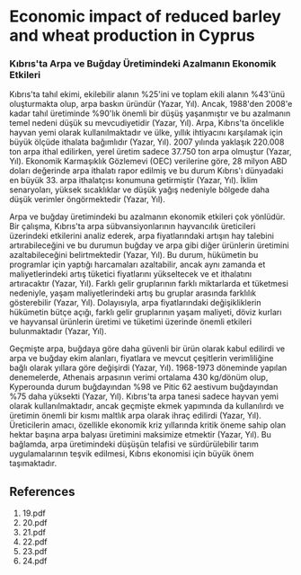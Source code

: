 # Economic impact of reduced barley and wheat production in Cyprus

### Kıbrıs'ta Arpa ve Buğday Üretimindeki Azalmanın Ekonomik Etkileri

Kıbrıs'ta tahıl ekimi, ekilebilir alanın %25'ini ve toplam ekili alanın %43'ünü oluşturmakta olup, arpa baskın üründür (Yazar, Yıl). Ancak, 1988'den 2008'e kadar tahıl üretiminde %90'lık önemli bir düşüş yaşanmıştır ve bu azalmanın temel nedeni düşük su mevcudiyetidir (Yazar, Yıl). Arpa, Kıbrıs'ta öncelikle hayvan yemi olarak kullanılmaktadır ve ülke, yıllık ihtiyacını karşılamak için büyük ölçüde ithalata bağımlıdır (Yazar, Yıl). 2007 yılında yaklaşık 220.008 ton arpa ithal edilirken, yerel üretim sadece 37.750 ton arpa olmuştur (Yazar, Yıl). Ekonomik Karmaşıklık Gözlemevi (OEC) verilerine göre, 28 milyon ABD doları değerinde arpa ithalatı rapor edilmiş ve bu durum Kıbrıs'ı dünyadaki en büyük 33. arpa ithalatçısı konumuna getirmiştir (Yazar, Yıl). İklim senaryoları, yüksek sıcaklıklar ve düşük yağış nedeniyle bölgede daha düşük verimler öngörmektedir (Yazar, Yıl).

Arpa ve buğday üretimindeki bu azalmanın ekonomik etkileri çok yönlüdür. Bir çalışma, Kıbrıs'ta arpa sübvansiyonlarının hayvancılık üreticileri üzerindeki etkilerini analiz ederek, arpa fiyatlarındaki artışın hay talebini artırabileceğini ve bu durumun buğday ve arpa gibi diğer ürünlerin üretimini azaltabileceğini belirtmektedir (Yazar, Yıl). Bu durum, hükümetin bu programlar için yaptığı harcamaları azaltabilir, ancak aynı zamanda et maliyetlerindeki artış tüketici fiyatlarını yükseltecek ve et ithalatını artıracaktır (Yazar, Yıl). Farklı gelir gruplarının farklı miktarlarda et tüketmesi nedeniyle, yaşam maliyetlerindeki artış bu gruplar arasında farklılık gösterebilir (Yazar, Yıl). Dolayısıyla, arpa fiyatlarındaki değişikliklerin hükümetin bütçe açığı, farklı gelir gruplarının yaşam maliyeti, döviz kurları ve hayvansal ürünlerin üretimi ve tüketimi üzerinde önemli etkileri bulunmaktadır (Yazar, Yıl).

Geçmişte arpa, buğdaya göre daha güvenli bir ürün olarak kabul edilirdi ve arpa ve buğday ekim alanları, fiyatlara ve mevcut çeşitlerin verimliliğine bağlı olarak yıllara göre değişirdi (Yazar, Yıl). 1968-1973 döneminde yapılan denemelerde, Athenais arpasının verimi ortalama 430 kg/dönüm olup, Kyperounda durum buğdayından %98 ve Pitic 62 aestivum buğdayından %75 daha yüksekti (Yazar, Yıl). Kıbrıs'ta arpa tanesi sadece hayvan yemi olarak kullanılmaktadır, ancak geçmişte ekmek yapımında da kullanılırdı ve üretimin önemli bir kısmı maltlık arpa olarak ihraç edilirdi (Yazar, Yıl). Üreticilerin amacı, özellikle ekonomik kriz yıllarında kritik öneme sahip olan hektar başına arpa balyası üretimini maksimize etmektir (Yazar, Yıl). Bu bağlamda, arpa üretimindeki düşüşün telafisi ve sürdürülebilir tarım uygulamalarının teşvik edilmesi, Kıbrıs ekonomisi için büyük önem taşımaktadır.


## References

1. 19.pdf
2. 20.pdf
3. 21.pdf
4. 22.pdf
5. 23.pdf
6. 24.pdf
